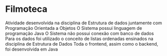 # Filmoteca
Atividade desenvolvida na disciplina de Estrutura de dados juntamente com Programação Orientada a Objetos
O Sistema possui linguagem de programação Java
O Sistema não possui conexão com banco de dados
Para os dados foi utilizado o conceito de listas ordenadas ensinados na disciplina de Estrutura de Dados
Toda o frontend, assim como o backend, foi desenvolvida em Java
